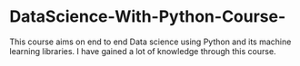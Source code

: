 # DataScience-With-Python-Course-
This course aims on end to end Data science using Python and its machine learning libraries. I have gained a lot of knowledge through this course. 
